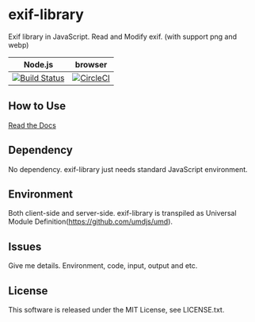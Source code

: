 exif-library
============

Exif library in JavaScript. Read and Modify exif. (with support png and webp)

**Node.js**                                                                                                        |**browser**
-------------------------------------------------------------------------------------------------------------------|-----------
[![Build Status](https://travis-ci.com/hMatoba/exif-library.svg?branch=master)](https://travis-ci.com/hMatoba/exif-library)|[![CircleCI](https://circleci.com/gh/hMatoba/exif-library.svg?style=svg)](https://circleci.com/gh/hMatoba/exif-library)

How to Use
----------

[Read the Docs](https://piexifjs.readthedocs.io/en/2.0/index.html)

Dependency
----------

No dependency. exif-library just needs standard JavaScript environment.

Environment
-----------

Both client-side and server-side. exif-library is transpiled as Universal Module Definition(https://github.com/umdjs/umd).

Issues
------

Give me details. Environment, code, input, output and etc.

License
-------

This software is released under the MIT License, see LICENSE.txt.

